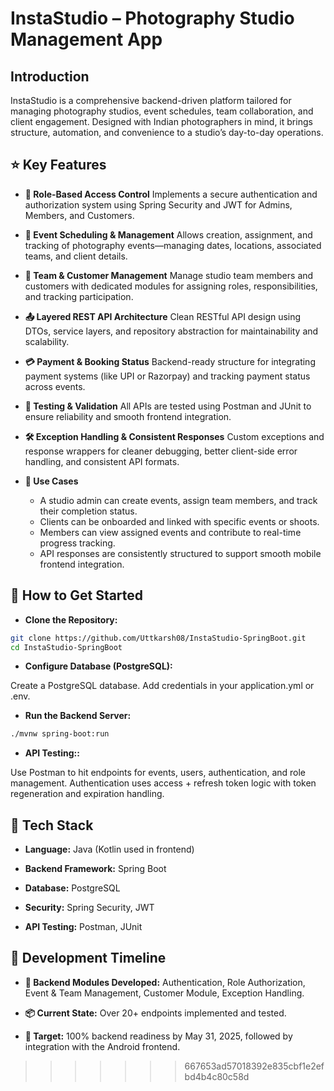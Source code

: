 # InstaStudio – Photography Studio Management App

## Introduction

InstaStudio is a comprehensive backend-driven platform tailored for managing photography studios, event schedules, team collaboration, and client engagement. Designed with Indian photographers in mind, it brings structure, automation, and convenience to a studio’s day-to-day operations.

## ⭐ Key Features
- **🔐 Role-Based Access Control**
Implements a secure authentication and authorization system using Spring Security and JWT for Admins, Members, and Customers.

- **📅 Event Scheduling & Management**
Allows creation, assignment, and tracking of photography events—managing dates, locations, associated teams, and client details.

- **👥 Team & Customer Management**
Manage studio team members and customers with dedicated modules for assigning roles, responsibilities, and tracking participation.

- **📤 Layered REST API Architecture**
Clean RESTful API design using DTOs, service layers, and repository abstraction for maintainability and scalability.

- **💳 Payment & Booking Status**
Backend-ready structure for integrating payment systems (like UPI or Razorpay) and tracking payment status across events.

- **🧪 Testing & Validation**
All APIs are tested using Postman and JUnit to ensure reliability and smooth frontend integration.

- **🛠️ Exception Handling & Consistent Responses**
Custom exceptions and response wrappers for cleaner debugging, better client-side error handling, and consistent API formats.

- **📸 Use Cases**
  - A studio admin can create events, assign team members, and track their completion status.
  - Clients can be onboarded and linked with specific events or shoots.
  - Members can view assigned events and contribute to real-time progress tracking.
  - API responses are consistently structured to support smooth mobile frontend integration.

## 🚀 How to Get Started

- **Clone the Repository:**
 ```bash
git clone https://github.com/Uttkarsh08/InstaStudio-SpringBoot.git
cd InstaStudio-SpringBoot
```
- **Configure Database (PostgreSQL):**

Create a PostgreSQL database.
Add credentials in your application.yml or .env.

- **Run the Backend Server:**
 ```bash
./mvnw spring-boot:run
```
- **API Testing::**

Use Postman to hit endpoints for events, users, authentication, and role management.
Authentication uses access + refresh token logic with token regeneration and expiration handling.


## 🧱 Tech Stack
- **Language:** Java (Kotlin used in frontend)

- **Backend Framework:** Spring Boot

- **Database:** PostgreSQL

- **Security:** Spring Security, JWT

- **API Testing:** Postman, JUnit


## 📅 Development Timeline
- **🧩 Backend Modules Developed:** Authentication, Role Authorization, Event & Team Management, Customer Module, Exception Handling.

- **📦 Current State:** Over 20+ endpoints implemented and tested.

- **🎯 Target:** 100% backend readiness by May 31, 2025, followed by integration with the Android frontend.
>>>>>>> 667653ad57018392e835cbf1e2efbd4b4c80c58d
